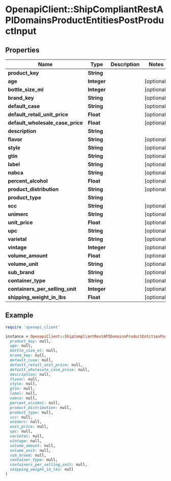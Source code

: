 # OpenapiClient::ShipCompliantRestAPIDomainsProductEntitiesPostProductInput

## Properties

| Name | Type | Description | Notes |
| ---- | ---- | ----------- | ----- |
| **product_key** | **String** |  |  |
| **age** | **Integer** |  | [optional] |
| **bottle_size_ml** | **Integer** |  | [optional] |
| **brand_key** | **String** |  | [optional] |
| **default_case** | **String** |  | [optional] |
| **default_retail_unit_price** | **Float** |  | [optional] |
| **default_wholesale_case_price** | **Float** |  | [optional] |
| **description** | **String** |  |  |
| **flavor** | **String** |  | [optional] |
| **style** | **String** |  | [optional] |
| **gtin** | **String** |  | [optional] |
| **label** | **String** |  | [optional] |
| **nabca** | **String** |  | [optional] |
| **percent_alcohol** | **Float** |  | [optional] |
| **product_distribution** | **String** |  | [optional] |
| **product_type** | **String** |  |  |
| **scc** | **String** |  | [optional] |
| **unimerc** | **String** |  | [optional] |
| **unit_price** | **Float** |  | [optional] |
| **upc** | **String** |  | [optional] |
| **varietal** | **String** |  | [optional] |
| **vintage** | **Integer** |  | [optional] |
| **volume_amount** | **Float** |  | [optional] |
| **volume_unit** | **String** |  | [optional] |
| **sub_brand** | **String** |  | [optional] |
| **container_type** | **String** |  | [optional] |
| **containers_per_selling_unit** | **Integer** |  | [optional] |
| **shipping_weight_in_lbs** | **Float** |  | [optional] |

## Example

```ruby
require 'openapi_client'

instance = OpenapiClient::ShipCompliantRestAPIDomainsProductEntitiesPostProductInput.new(
  product_key: null,
  age: null,
  bottle_size_ml: null,
  brand_key: null,
  default_case: null,
  default_retail_unit_price: null,
  default_wholesale_case_price: null,
  description: null,
  flavor: null,
  style: null,
  gtin: null,
  label: null,
  nabca: null,
  percent_alcohol: null,
  product_distribution: null,
  product_type: null,
  scc: null,
  unimerc: null,
  unit_price: null,
  upc: null,
  varietal: null,
  vintage: null,
  volume_amount: null,
  volume_unit: null,
  sub_brand: null,
  container_type: null,
  containers_per_selling_unit: null,
  shipping_weight_in_lbs: null
)
```

